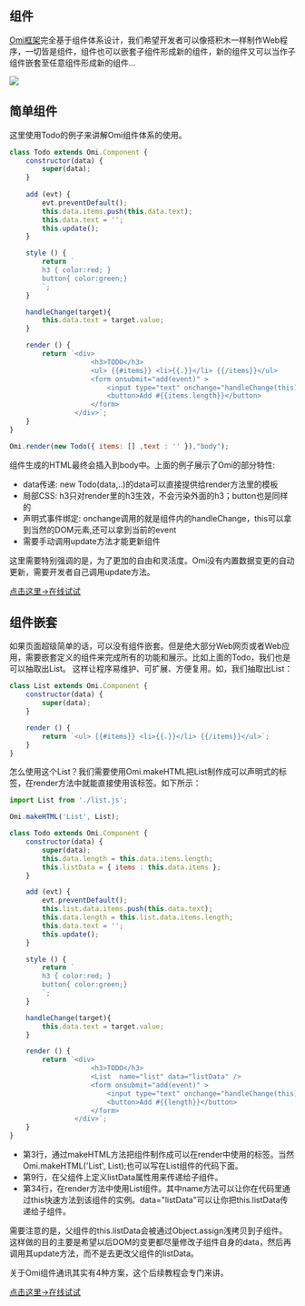 ## 组件

[Omi框架](https://github.com/AlloyTeam/omi)完全基于组件体系设计，我们希望开发者可以像搭积木一样制作Web程序，一切皆是组件，组件也可以嵌套子组件形成新的组件，新的组件又可以当作子组件嵌套至任意组件形成新的组件...

![](http://images2015.cnblogs.com/blog/105416/201702/105416-20170210093427338-1536910080.png)

## 简单组件

这里使用Todo的例子来讲解Omi组件体系的使用。

```js
class Todo extends Omi.Component {
    constructor(data) {
        super(data);
    }
    
    add (evt) {
        evt.preventDefault();
        this.data.items.push(this.data.text);
        this.data.text = '';
        this.update();
    }

    style () {
        return `
        h3 { color:red; }
        button{ color:green;}
        `;
    }

    handleChange(target){
        this.data.text = target.value;
    }

    render () {
        return `<div>
                    <h3>TODO</h3>
                    <ul> {{#items}} <li>{{.}}</li> {{/items}}</ul>
                    <form onsubmit="add(event)" >
                        <input type="text" onchange="handleChange(this)"  value="{{text}}"  />
                        <button>Add #{{items.length}}</button>
                    </form>
                </div>`;
    }
}

Omi.render(new Todo({ items: [] ,text : '' }),"body");
```

组件生成的HTML最终会插入到body中。上面的例子展示了Omi的部分特性:

- data传递: new Todo(data,..)的data可以直接提供给render方法里的模板
- 局部CSS: h3只对render里的h3生效，不会污染外面的h3；button也是同样的
- 声明式事件绑定: onchange调用的就是组件内的handleChange，this可以拿到当然的DOM元素,还可以拿到当前的event
- 需要手动调用update方法才能更新组件

这里需要特别强调的是，为了更加的自由和灵活度。Omi没有内置数据变更的自动更新，需要开发者自己调用update方法。

<a href="http://alloyteam.github.io/omi/website/redirect.html?type=todo" target="_blank">点击这里→在线试试</a>

## 组件嵌套

如果页面超级简单的话，可以没有组件嵌套。但是绝大部分Web网页或者Web应用，需要嵌套定义的组件来完成所有的功能和展示。比如上面的Todo，我们也是可以抽取出List。
这样让程序易维护、可扩展、方便复用。如，我们抽取出List：

```js
class List extends Omi.Component {
    constructor(data) {
        super(data);
    }

    render () {
        return `<ul> {{#items}} <li>{{.}}</li> {{/items}}</ul>`;
    }
}
```

怎么使用这个List？我们需要使用Omi.makeHTML把List制作成可以声明式的标签，在render方法中就能直接使用该标签。如下所示：

```js
import List from './list.js';

Omi.makeHTML('List', List);

class Todo extends Omi.Component {
    constructor(data) {
        super(data);
        this.data.length = this.data.items.length;
        this.listData = { items : this.data.items };
    }

    add (evt) {
        evt.preventDefault();
        this.list.data.items.push(this.data.text);
        this.data.length = this.list.data.items.length;
        this.data.text = '';
        this.update();
    }

    style () {
        return `
        h3 { color:red; }
        button{ color:green;}
        `;
    }

    handleChange(target){
        this.data.text = target.value;
    }

    render () {
        return `<div>
                    <h3>TODO</h3>
                    <List  name="list" data="listData" />
                    <form onsubmit="add(event)" >
                        <input type="text" onchange="handleChange(this)"  value="{{text}}"  />
                        <button>Add #{{length}}</button>
                    </form>
                </div>`;
    }
}
```

* 第3行，通过makeHTML方法把组件制作成可以在render中使用的标签。当然Omi.makeHTML('List', List);也可以写在List组件的代码下面。
* 第9行，在父组件上定义listData属性用来传递给子组件。
* 第34行，在render方法中使用List组件。其中name方法可以让你在代码里通过this快速方法到该组件的实例。data="listData"可以让你把this.listData传递给子组件。

需要注意的是，父组件的this.listData会被通过Object.assign浅拷贝到子组件。
这样做的目的主要是希望以后DOM的变更都尽量修改子组件自身的data，然后再调用其update方法，而不是去更改父组件的listData。

关于Omi组件通讯其实有4种方案，这个后续教程会专门来讲。

<a href="http://alloyteam.github.io/omi/website/redirect.html?type=todo_nest" target="_blank">点击这里→在线试试</a>
